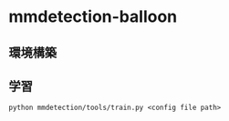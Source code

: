 # mmdetection-balloon

## 環境構築

## 学習

```
python mmdetection/tools/train.py <config file path>
```
